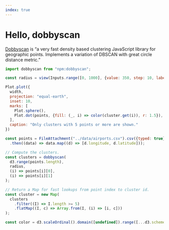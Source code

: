 ```yaml
---
index: true
---
```


# Hello, dobbyscan

[Dobbyscan](https://github.com/mapbox/dobbyscan) is “a very fast density based clustering JavaScript library for geographic points. Implements a variation of DBSCAN with great circle distance metric.”

```js echo
import dobbyscan from "npm:dobbyscan";
```

```js
const radius = view(Inputs.range([0, 1000], {value: 350, step: 10, label: "radius (km)"}));
```

```js echo
Plot.plot({
  width,
  projection: "equal-earth",
  inset: 10,
  marks: [
    Plot.sphere(),
    Plot.dot(points, {fill: (_, i) => color(cluster.get(i)), r: 1.5}),
  ],
  caption: "Only clusters with 5 points or more are shown."
})
```

```js echo
const points = FileAttachment("../data/airports.csv").csv({typed: true})
  .then((data) => data.map((d) => [d.longitude, d.latitude]));
```

```js echo
// Compute the clusters.
const clusters = dobbyscan(
  d3.range(points.length),
  radius,
  (i) => points[i][0],
  (i) => points[i][1]
);

// Return a Map for fast lookups from point index to cluster id.
const cluster = new Map(
  clusters
    .filter((I) => I.length >= 5)
    .flatMap((I, c) => Array.from(I, (i) => [i, c]))
);
```

```js echo
const color = d3.scaleOrdinal().domain([undefined]).range([...d3.schemeObservable10].reverse());
```

